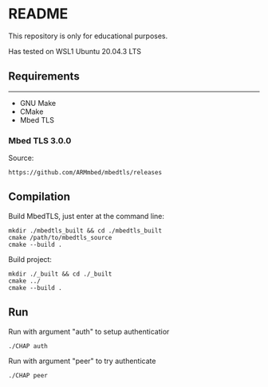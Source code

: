 README
===================

This repository is only for educational purposes.

Has tested on WSL1 Ubuntu 20.04.3 LTS

## Requirements
---------

-   GNU Make
-   CMake
-   Mbed TLS

### Mbed TLS 3.0.0

Source:    

    https://github.com/ARMmbed/mbedtls/releases

## Compilation

Build MbedTLS, just enter at the command line:

    mkdir ./mbedtls_built && cd ./mbedtls_built
    cmake /path/to/mbedtls_source
    cmake --build .

Build project:

    mkdir ./_built && cd ./_built
    cmake ../
    cmake --build .

## Run

Run with argument "auth" to setup authenticatior

    ./CHAP auth

Run with argument "peer" to try authenticate

    ./CHAP peer